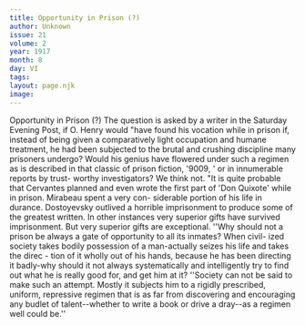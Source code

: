 ```yaml
---
title: Opportunity in Prison (?)
author: Unknown
issue: 21
volume: 2
year: 1917
month: 8
day: VI
tags:
layout: page.njk
image:
---
```

Opportunity in Prison (?)   The question is asked by a writer in the Saturday Evening Post, if O. Henry would "have found his vocation while in prison if, instead of being given a comparatively light occupation and humane treatment, he had been subjected to the brutal and crushing discipline many prisoners undergo? Would his genius have flowered under such a regimen as is described in that classic of prison fiction,   '9009, ' or in innumerable reports by trust- worthy investigators? We think not.   "It is quite probable that Cervantes planned and even wrote the first part of 'Don Quixote' while in prison. Mirabeau spent a very con- siderable portion of his life in durance.   Dostoyevsky outlived a horrible imprisonment to produce some of the greatest   written. In other instances very superior gifts have survived imprisonment. But very superior gifts are exceptional.   ''Why should not a prison be always a gate of opportunity to all its inmates? When civil- ized society takes bodily possession of a man-actually seizes his life and takes the direc - tion of it wholly out of his hands, because he has been directing it badly-why should it not always systematically and intelligently try to find out what he is really good for, and get him at it?   ''Society can not be said to make such an attempt. Mostly it subjects him to a rigidly prescribed, uniform, repressive regimen that is as far from discovering and encouraging any budlet of talent--whether to write a book or drive a dray--as a regimen well could be.''
